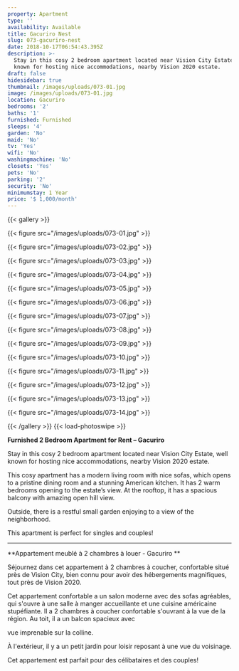 ```yaml
---
property: Apartment
type: ''
availability: Available
title: Gacuriro Nest
slug: 073-gacuriro-nest
date: 2018-10-17T06:54:43.395Z
description: >-
  Stay in this cosy 2 bedroom apartment located near Vision City Estate, well
  known for hosting nice accommodations, nearby Vision 2020 estate.
draft: false
hidesidebar: true
thumbnail: /images/uploads/073-01.jpg
image: /images/uploads/073-01.jpg
location: Gacuriro
bedrooms: '2'
baths: '1'
furnished: Furnished
sleeps: '4'
garden: 'No'
maid: 'No'
tv: 'Yes'
wifi: 'No'
washingmachine: 'No'
closets: 'Yes'
pets: 'No'
parking: '2'
security: 'No'
minimumstay: 1 Year
price: '$ 1,000/month'
---
```

{{< gallery >}} 

{{< figure src="/images/uploads/073-01.jpg" >}} 

{{< figure src="/images/uploads/073-02.jpg" >}}

 {{< figure src="/images/uploads/073-03.jpg" >}} 

{{< figure src="/images/uploads/073-04.jpg" >}}

{{< figure src="/images/uploads/073-05.jpg" >}}

 {{< figure src="/images/uploads/073-06.jpg" >}}

 {{< figure src="/images/uploads/073-07.jpg" >}}

 {{< figure src="/images/uploads/073-08.jpg" >}}

{{< figure src="/images/uploads/073-09.jpg" >}} 

{{< figure src="/images/uploads/073-10.jpg" >}}

 {{< figure src="/images/uploads/073-11.jpg" >}} 

{{< figure src="/images/uploads/073-12.jpg" >}}

{{< figure src="/images/uploads/073-13.jpg" >}}

{{< figure src="/images/uploads/073-14.jpg" >}}

 {{< /gallery >}} {{< load-photoswipe >}}

**Furnished 2 Bedroom Apartment for Rent – Gacuriro**

Stay in this cosy 2 bedroom apartment located near Vision City Estate, well known for hosting nice accommodations, nearby Vision 2020 estate.

This cosy apartment has a modern living room with nice sofas, which opens to a pristine dining room and a stunning American kitchen. It has 2 warm bedrooms opening to the estate’s view. At the rooftop, it has a spacious balcony with amazing open hill view. 

Outside, there is a restful small garden enjoying to a view of the neighborhood.

This apartment is perfect for singles and couples!

- - -

**Appartement meublé à  2 chambres à louer - Gacuriro**

Séjournez dans cet appartement à 2 chambres à coucher, confortable situé près de Vision City, bien connu pour avoir des hébergements magnifiques, tout près de Vision 2020.

Cet appartement confortable a un salon moderne avec des sofas agréables, qui s'ouvre à une salle à manger accueillante et une cuisine américaine stupéfiante. Il a 2 chambres à coucher confortable s'ouvrant à la vue de la région. Au toit, il a un balcon spacieux avec 

vue imprenable sur la colline.

À l'extérieur, il y a un petit jardin pour loisir reposant à une vue du voisinage.

Cet appartement est parfait pour des célibataires et des couples!
